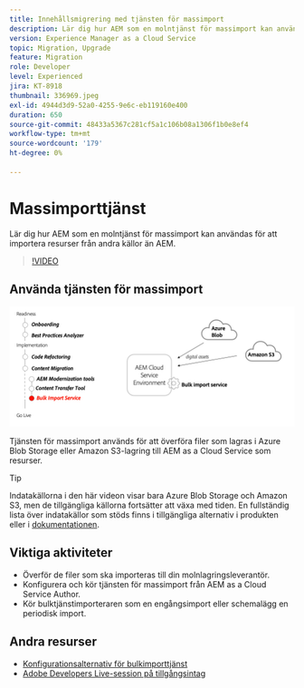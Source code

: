 ```yaml
---
title: Innehållsmigrering med tjänsten för massimport
description: Lär dig hur AEM som en molntjänst för massimport kan användas för att importera resurser från andra källor än AEM.
version: Experience Manager as a Cloud Service
topic: Migration, Upgrade
feature: Migration
role: Developer
level: Experienced
jira: KT-8918
thumbnail: 336969.jpeg
exl-id: 4944d3d9-52a0-4255-9e6c-eb119160e400
duration: 650
source-git-commit: 48433a5367c281cf5a1c106b08a1306f1b0e8ef4
workflow-type: tm+mt
source-wordcount: '179'
ht-degree: 0%

---
```


# Massimporttjänst

Lär dig hur AEM som en molntjänst för massimport kan användas för att importera resurser från andra källor än AEM.



>[!VIDEO](https://video.tv.adobe.com/v/336969?quality=12&learn=on)

## Använda tjänsten för massimport

![Livscykel för massimporttjänst](../assets/bulk-import-service.png)

Tjänsten för massimport används för att överföra filer som lagras i Azure Blob Storage eller Amazon S3-lagring till AEM as a Cloud Service som resurser.

>[!TIP]
>
> Indatakällorna i den här videon visar bara Azure Blob Storage och Amazon S3, men de tillgängliga källorna fortsätter att växa med tiden. En fullständig lista över indatakällor som stöds finns i tillgängliga alternativ i produkten eller i [dokumentationen](https://experienceleague.adobe.com/docs/experience-manager-cloud-service/content/assets/manage/add-assets.html?lang=sv-SE#bulk-upload).

## Viktiga aktiviteter

+ Överför de filer som ska importeras till din molnlagringsleverantör.
+ Konfigurera och kör tjänsten för massimport från AEM as a Cloud Service Author.
+ Kör bulktjänstimporteraren som en engångsimport eller schemalägg en periodisk import.

## Andra resurser

+ [Konfigurationsalternativ för bulkimporttjänst](https://experienceleague.adobe.com/docs/experience-manager-cloud-service/content/assets/manage/add-assets.html?lang=sv-SE#configure-bulk-ingestor-tool)
+ [Adobe Developers Live-session på tillgångsintag](https://experienceleague.adobe.com/docs/adobe-developers-live-events/events/2021/feb2021/asset-bulk-ingestion.html?lang=sv-SE)

